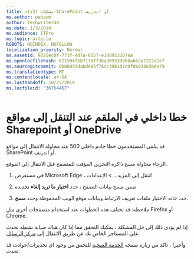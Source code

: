 ```yaml
---
title: مشكلات الأداء-SharePoint أو اندريف
ms.author: pebaum
author: Techwriter40
ms.date: 1/3/2019
ms.audience: ITPro
ms.topic: article
ROBOTS: NOINDEX, NOFOLLOW
localization_priority: Normal
ms.assetid: 9225ec0f-771f-4d7a-8157-e188953107aa
ms.openlocfilehash: 621504f5b7170ff36ad093330b8a662e7222d1e7
ms.sourcegitcommit: 0b06093dabd685f76cc39b1d7c0f8b03883b6e79
ms.translationtype: MT
ms.contentlocale: ar-SA
ms.lasthandoff: 10/25/2019
ms.locfileid: "36754467"
---
```

# <a name="internal-server-error-when-navigating-to-sharepoint-or-onedrive-sites"></a>خطا داخلي في الملقم عند التنقل إلى مواقع Sharepoint أو OneDrive

قد يتلقى المستخدمون خطا خادم داخلي 500 عند محاولة الانتقال إلى مواقع SharePoint أو اندريف. 

الرجاء محاولة مسح ذاكره التخزين المؤقت للمتصفح قبل الانتقال إلى الموقع.


1. في مستعرض Microsoft Edge ، انتقل إلى المزيد... > الإعدادات

2. ضمن مسح بيانات التصفح ، حدد **اختيار ما تريد إلغاء** تحديده

3. حدد خانه الاختيار ملفات تعريف الارتباط وبيانات موقع الويب المحفوظة وحدد **مسح**.

ملاحظه: قد تختلف هذه الخطوات عند استخدام متصفحات أخرى مثل Firefox أو Chrome.

إذا لم يؤدي ذلك إلى حل المشكلة ، يمكنك التحقق مما إذا كان هناك صيانة نشطه تحدث علي المستاجر الخاص بك عن طريق الانتقال إلى [مركز الرسائل](https://portal.office.com/adminportal/home#/MessageCenter).

وأخيرا ، تاكد من زيارة صفحه [الخدمة الصحية](https://portal.office.com/adminportal/home#/servicehealth) للتحقق من وجود اي تحذيرات/حوادث قد تحدث.

